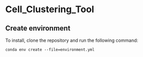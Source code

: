 # Cell_Clustering_Tool
## Create environment
To install, clone the repository and run the following command:

`conda env create --file=environment.yml`
